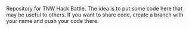 Repository for TNW Hack Battle. The idea is to put some code here that may be useful to others. If you want to share code, create a branch with your name and push your code there.
